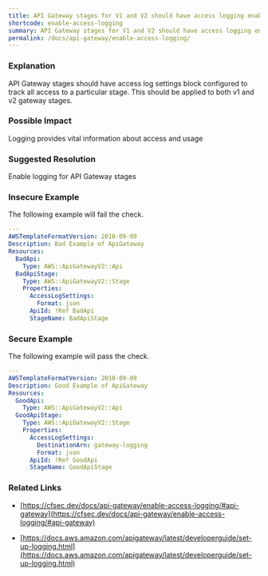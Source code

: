```yaml
---
title: API Gateway stages for V1 and V2 should have access logging enabled
shortcode: enable-access-logging
summary: API Gateway stages for V1 and V2 should have access logging enabled 
permalink: /docs/api-gateway/enable-access-logging/
---
```


### Explanation

API Gateway stages should have access log settings block configured to track all access to a particular stage. This should be applied to both v1 and v2 gateway stages.

### Possible Impact
Logging provides vital information about access and usage

### Suggested Resolution
Enable logging for API Gateway stages


### Insecure Example

The following example will fail the  check.

```yaml
---
AWSTemplateFormatVersion: 2010-09-09
Description: Bad Example of ApiGateway
Resources:
  BadApi:
    Type: AWS::ApiGatewayV2::Api
  BadApiStage:
    Type: AWS::ApiGatewayV2::Stage
    Properties:
      AccessLogSettings:
        Format: json
      ApiId: !Ref BadApi
      StageName: BadApiStage

```



### Secure Example

The following example will pass the  check.

```yaml
---
AWSTemplateFormatVersion: 2010-09-09
Description: Good Example of ApiGateway
Resources:
  GoodApi:
    Type: AWS::ApiGatewayV2::Api
  GoodApiStage:
    Type: AWS::ApiGatewayV2::Stage
    Properties:
      AccessLogSettings:
        DestinationArn: gateway-logging
        Format: json
      ApiId: !Ref GoodApi
      StageName: GoodApiStage

```




### Related Links


- [https://cfsec.dev/docs/api-gateway/enable-access-logging/#api-gateway](https://cfsec.dev/docs/api-gateway/enable-access-logging/#api-gateway)

- [https://docs.aws.amazon.com/apigateway/latest/developerguide/set-up-logging.html](https://docs.aws.amazon.com/apigateway/latest/developerguide/set-up-logging.html)


